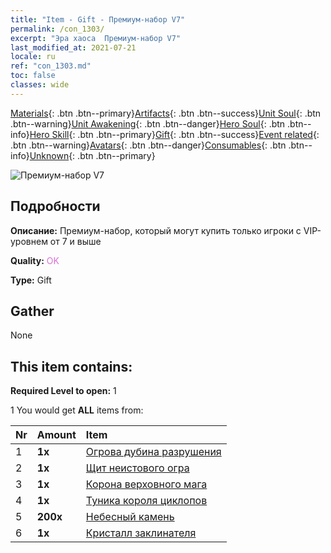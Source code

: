 ```yaml
---
title: "Item - Gift - Премиум-набор V7"
permalink: /con_1303/
excerpt: "Эра хаоса  Премиум-набор V7"
last_modified_at: 2021-07-21
locale: ru
ref: "con_1303.md"
toc: false
classes: wide
---
```

 [Materials](/ItemsRU/){: .btn .btn--primary}[Artifacts](/ItemsRU/Artifacts/){: .btn .btn--success}[Unit Soul](/ItemsRU/UnitSoul/){: .btn .btn--warning}[Unit Awakening](/ItemsRU/UnitAwakening/){: .btn .btn--danger}[Hero Soul](/ItemsRU/HeroSoul/){: .btn .btn--info}[Hero Skill](/ItemsRU/HeroSkill/){: .btn .btn--primary}[Gift](/ItemsRU/Gift/){: .btn .btn--success}[Event related](/ItemsRU/Events/){: .btn .btn--warning}[Avatars](/ItemsRU/Avatars/){: .btn .btn--danger}[Consumables](/ItemsRU/Consumables/){: .btn .btn--info}[Unknown](/ItemsRU/Unknown/){: .btn .btn--primary}

 ![Премиум-набор V7](/images/t/i_905007.png)

## Подробности
 **Описание:** Премиум-набор, который могут купить только игроки с VIP-уровнем от 7 и выше

 **Quality:** <span style="color: #DA70D6">OK</span>

 **Type:** Gift

## Gather

  None

## This item contains:

 **Required Level to open:** 1

 1 You would get **ALL** items  from:

  | Nr | Amount |     Item    |
  |:---|:-------|:------------|
  | 1 |  **1x** | [Огрова дубина разрушения](/ItemsRU/art_125/) |  | 
  | 2 |  **1x** | [Щит неистового огра](/ItemsRU/art_126/) |  | 
  | 3 |  **1x** | [Корона верховного мага](/ItemsRU/art_127/) |  | 
  | 4 |  **1x** | [Туника короля циклопов](/ItemsRU/art_128/) |  | 
  | 5 |  **200x** | [Небесный камень](/ItemsRU/art_188/) |  | 
  | 6 |  **1x** | [Кристалл заклинателя](/ItemsRU/art_189/) |  | 
